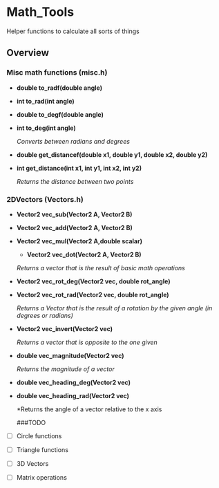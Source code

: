 # Math_Tools
Helper functions to calculate all sorts of things

## Overview

 ### Misc math functions (misc.h)
  - **double to_radf(double angle)**
  - **int to_rad(int angle)**
  - **double to_degf(double angle)**
  - **int to_deg(int angle)**

    *Converts between radians and degrees*
  - **double get_distancef(double x1, double y1, double x2, double y2)**
  - **int get_distance(int x1, int y1, int x2, int y2)**

    *Returns the distance between two points*

 ### 2DVectors (Vectors.h)

  - **Vector2 vec_sub(Vector2 A, Vector2 B)**
  - **Vector2 vec_add(Vector2 A, Vector2 B)**
  - **Vector2 vec_mul(Vector2 A,double scalar)**
    - **Vector2 vec_dot(Vector2 A, Vector2 B)**

    *Returns a vector that is the result of basic math operations*

  - **Vector2 vec_rot_deg(Vector2 vec, double rot_angle)**
  - **Vector2 vec_rot_rad(Vector2 vec, double rot_angle)**

    *Returns a Vector that is the result of a rotation by the given angle (in degrees or radians)*

  - **Vector2 vec_invert(Vector2 vec)**

    *Returns a vector that is opposite to the one given*

  - **double vec_magnitude(Vector2 vec)**

    *Returns the magnitude of a vector*

  - **double vec_heading_deg(Vector2 vec)**
  - **double vec_heading_rad(Vector2 vec)**

    *Returns the angle of a vector relative to the x axis

    ###TODO

  -[ ] Circle functions

  -[ ] Triangle functions

  -[ ] 3D Vectors

  -[ ] Matrix operations


